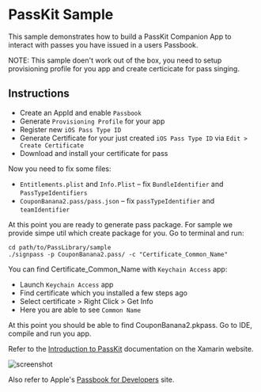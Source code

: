 PassKit Sample
==============

This sample demonstrates how to build a PassKit Companion App to interact with passes you have issued in a users Passbook.

NOTE: This sample doen't work out of the box, you need to setup provisioning profile for you app and create certicicate for pass singing.

Instructions
------------

* Create an AppId and enable `Passbook`
* Generate `Provisioning Profile` for your app
* Register new `iOS Pass Type ID`
* Generate Certificate for your just created `iOS Pass Type ID` via `Edit > Create Certificate`
* Download and install your certificate for pass

Now you need to fix some files:  
* `Entitlements.plist` and `Info.Plist` – fix `BundleIdentifier` and `PassTypeIdentifiers`
* `CouponBanana2.pass/pass.json` – fix `passTypeIdentifier` and `teamIdentifier`

At this point you are ready to generate pass package. For sample we provide simpe util which create package for you. Go to terminal and run:

```
cd path/to/PassLibrary/sample
./signpass -p CouponBanana2.pass/ -c "Certificate_Common_Name"
```

You can find Certificate_Common_Name with `Keychain Access` app:

* Launch `Keychain Access` app
* Find certificate which you installed a few steps ago
* Select certificate > Right Click > Get Info
* Here you are able to see `Common Name`

At this point you should be able to find CouponBanana2.pkpass. Go to IDE, compile and run you app.

Refer to the [Introduction to PassKit](http://docs.xamarin.com/ios/tutorials/Introduction_to_PassKit) documentation on the Xamarin website.

![screenshot](https://github.com/xamarin/monotouch-samples/raw/master/PassKit/Screenshots/01-PassLibrary.png "PassLibrary")

Also refer to Apple's [Passbook for Developers](https://developer.apple.com/passbook/) site.
